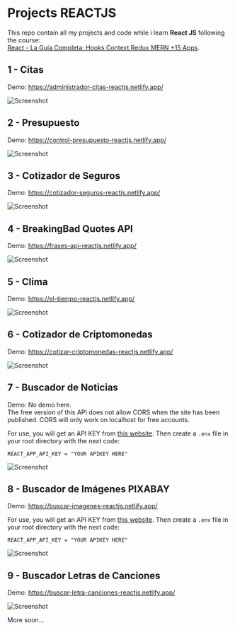 # Projects REACTJS

This repo contain all my projects and code while i learn **React JS** following the course:  
[React - La Guía Completa: Hooks Context Redux MERN +15 Apps](https://www.udemy.com/course/react-de-principiante-a-experto-creando-mas-de-10-aplicaciones/).

## 1 - Citas

Demo: https://administrador-citas-reactjs.netlify.app/

![Screenshot](https://i.imgur.com/s938MCa.png)

## 2 - Presupuesto

Demo: https://control-presupuesto-reactjs.netlify.app/

![Screenshot](https://i.imgur.com/T1SwRQz.png)

## 3 - Cotizador de Seguros

Demo: https://cotizador-seguros-reactjs.netlify.app/

![Screenshot](https://i.imgur.com/j8k4LCo.png)

## 4 - BreakingBad Quotes API

Demo: https://frases-api-reactjs.netlify.app/

![Screenshot](https://i.imgur.com/8CDbkUL.png)

## 5 - Clima

Demo: https://el-tiempo-reactjs.netlify.app/

![Screenshot](https://i.imgur.com/twM1n7m.png)

## 6 - Cotizador de Criptomonedas

Demo: https://cotizar-criptomonedas-reactjs.netlify.app/

![Screenshot](https://i.imgur.com/o7Ijpgo.png)

## 7 - Buscador de Noticias

Demo: No demo here.  
The free version of this API does not allow CORS when the site has been published. CORS will only work on localhost for free accounts.  

For use, you will get an API KEY from [this website](https://newsapi.org/register). Then create a `.env` file in your root directory with the next code:  

`REACT_APP_API_KEY = "YOUR APIKEY HERE"`

![Screenshot](https://i.imgur.com/OHslanS.png)

## 8 - Buscador de Imágenes PIXABAY

Demo: https://buscar-imagenes-reactjs.netlify.app/  

For use, you will get an API KEY from [this website](https://pixabay.com/es/service/about/api/). Then create a `.env` file in your root directory with the next code:  

`REACT_APP_API_KEY = "YOUR APIKEY HERE"`

![Screenshot](https://i.imgur.com/uS9l9W2.png)

## 9 - Buscador Letras de Canciones

Demo: https://buscar-letra-canciones-reactjs.netlify.app/  

![Screenshot](https://i.imgur.com/DOKdiSO.png)

More soon...


